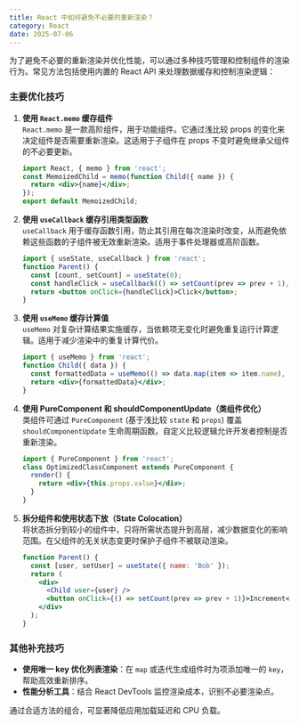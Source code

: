 ```yaml
---
title: React 中如何避免不必要的重新渲染？
category: React
date: 2025-07-06
---
```

为了避免不必要的重新渲染并优化性能，可以通过多种技巧管理和控制组件的渲染行为。常见方法包括使用内置的 React API 来处理数据缓存和控制渲染逻辑：

### 主要优化技巧  
1. **使用 `React.memo` 缓存组件**  
   `React.memo` 是一款高阶组件，用于功能组件。它通过浅比较 props 的变化来决定组件是否需要重新渲染。这适用于子组件在 props 不变时避免继承父组件的不必要更新。  
   ```jsx
   import React, { memo } from 'react';
   const MemoizedChild = memo(function Child({ name }) {
     return <div>{name}</div>;
   });
   export default MemoizedChild;
   ```  

2. **使用 `useCallback` 缓存引用类型函数**  
   `useCallback` 用于缓存函数引用，防止其引用在每次渲染时改变，从而避免依赖这些函数的子组件被无效重新渲染。适用于事件处理器或高阶函数。  
   ```jsx
   import { useState, useCallback } from 'react';
   function Parent() {
     const [count, setCount] = useState(0);
     const handleClick = useCallback(() => setCount(prev => prev + 1), []);
     return <button onClick={handleClick}>Click</button>;
   }
   ```

3. **使用 `useMemo` 缓存计算值**  
   `useMemo` 对复杂计算结果实施缓存，当依赖项无变化时避免重复运行计算逻辑。适用于减少渲染中的重复计算代价。  
   ```jsx
   import { useMemo } from 'react';
   function Child({ data }) {
     const formattedData = useMemo(() => data.map(item => item.name), [data]);
     return <div>{formattedData}</div>;
   }
   ```  

4. **使用 PureComponent 和 shouldComponentUpdate（类组件优化）**  
   类组件可通过 `PureComponent` (基于浅比较 `state` 和 `props`) 覆盖 `shouldComponentUpdate` 生命周期函数。自定义比较逻辑允许开发者控制是否重新渲染。  
   ```jsx
   import { PureComponent } from 'react';
   class OptimizedClassComponent extends PureComponent {
     render() {
       return <div>{this.props.value}</div>;
     }
   }
   ```  

5. **拆分组件和使用状态下放（State Colocation）**  
   将状态拆分到较小的组件中，只将所需状态提升到高层，减少数据变化的影响范围。在父组件的无关状态变更时保护子组件不被联动渲染。  
   ```jsx
   function Parent() {
     const [user, setUser] = useState({ name: 'Bob' });
     return (
       <div>
         <Child user={user} />
         <button onClick={() => setCount(prev => prev + 1)}>Increment</button>
       </div>
     );
   }
   ```  

### 其他补充技巧  
- **使用唯一 key 优化列表渲染**：在 `map` 或迭代生成组件时为项添加唯一的 `key`，帮助高效重新排序。  
- **性能分析工具**：结合 React DevTools 监控渲染成本，识别不必要渲染点。

通过合适方法的组合，可显著降低应用加载延迟和 CPU 负载。
